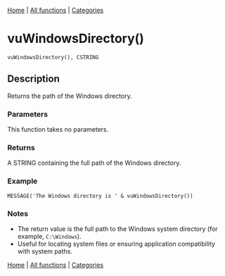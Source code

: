 [Home](../index.md) | [All functions](../all-functions.md) | [Categories](../categories/index.md)

# vuWindowsDirectory()

```Prototype
vuWindowsDirectory(), CSTRING
```


## Description
Returns the path of the Windows directory.

### Parameters
This function takes no parameters.

### Returns
A STRING containing the full path of the Windows directory.

### Example

```Clarion
MESSAGE('The Windows directory is ' & vuWindowsDirectory())
```

### Notes
- The return value is the full path to the Windows system directory (for example, `C:\Windows`).  
- Useful for locating system files or ensuring application compatibility with system paths.

[Home](../index.md) | [All functions](../all-functions.md) | [Categories](../categories/index.md)
